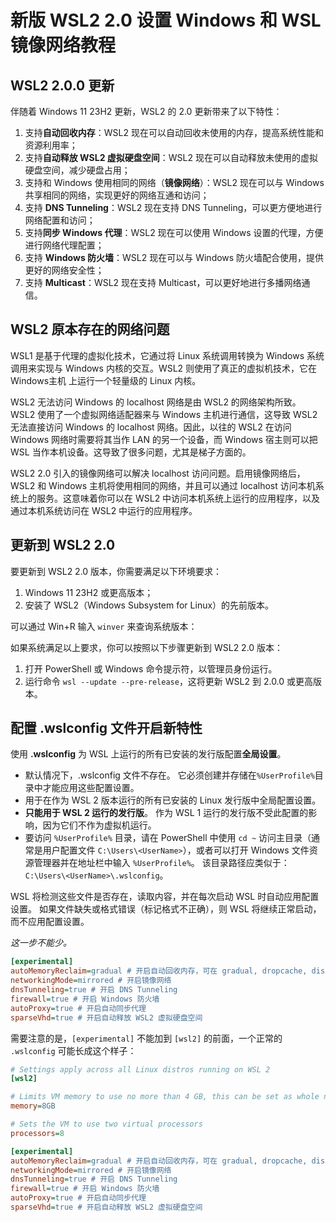 # 新版 WSL2 2.0 设置 Windows 和 WSL 镜像网络教程

## WSL2 2.0.0 更新

伴随着 Windows 11 23H2 更新，WSL2 的 2.0 更新带来了以下特性：

1. 支持**自动回收内存**：WSL2 现在可以自动回收未使用的内存，提高系统性能和资源利用率；
2. 支持**自动释放 WSL2 虚拟硬盘空间**：WSL2 现在可以自动释放未使用的虚拟硬盘空间，减少硬盘占用；
3. 支持和 Windows 使用相同的网络（**镜像网络**）：WSL2 现在可以与 Windows 共享相同的网络，实现更好的网络互通和访问；
4. 支持 **DNS Tunneling**：WSL2 现在支持 DNS Tunneling，可以更方便地进行网络配置和访问；
5. 支持**同步 Windows 代理**：WSL2 现在可以使用 Windows 设置的代理，方便进行网络代理配置；
6. 支持 **Windows 防火墙**：WSL2 现在可以与 Windows 防火墙配合使用，提供更好的网络安全性；
7. 支持 **Multicast**：WSL2 现在支持 Multicast，可以更好地进行多播网络通信。

## WSL2 原本存在的网络问题

WSL1 是基于代理的虚拟化技术，它通过将 Linux 系统调用转换为 Windows 系统调用来实现与 Windows 内核的交互。WSL2 则使用了真正的虚拟机技术，它在 Windows主机 上运行一个轻量级的 Linux 内核。

WSL2 无法访问 Windows 的 localhost 网络是由 WSL2 的网络架构所致。WSL2 使用了一个虚拟网络适配器来与 Windows 主机进行通信，这导致 WSL2 无法直接访问 Windows 的 localhost 网络。因此，以往的 WSL2 在访问 Windows 网络时需要将其当作 LAN 的另一个设备，而 Windows 宿主则可以把 WSL 当作本机设备。这导致了很多问题，尤其是梯子方面的。

WSL2 2.0 引入的镜像网络可以解决 localhost 访问问题。启用镜像网络后，WSL2 和 Windows 主机将使用相同的网络，并且可以通过 localhost 访问本机系统上的服务。这意味着你可以在 WSL2 中访问本机系统上运行的应用程序，以及通过本机系统访问在 WSL2 中运行的应用程序。

## 更新到 WSL2 2.0

要更新到 WSL2 2.0 版本，你需要满足以下环境要求：

1. Windows 11 23H2 或更高版本；
2. 安装了 WSL2（Windows Subsystem for Linux）的先前版本。

可以通过 Win+R 输入 `winver` 来查询系统版本：

如果系统满足以上要求，你可以按照以下步骤更新到 WSL2 2.0 版本：

1. 打开 PowerShell 或 Windows 命令提示符，以管理员身份运行。
2. 运行命令 `wsl --update --pre-release`，这将更新 WSL2 到 2.0.0 或更高版本。

## 配置 .wslconfig 文件开启新特性

使用 **.wslconfig** 为 WSL 上运行的所有已安装的发行版配置**全局设置**。

- 默认情况下，.wslconfig 文件不存在。 它必须创建并存储在`%UserProfile%`目录中才能应用这些配置设置。
- 用于在作为 WSL 2 版本运行的所有已安装的 Linux 发行版中全局配置设置。
- **只能用于 WSL 2 运行的发行版**。 作为 WSL 1 运行的发行版不受此配置的影响，因为它们不作为虚拟机运行。
- 要访问 `%UserProfile%` 目录，请在 PowerShell 中使用 `cd ~` 访问主目录（通常是用户配置文件 `C:\Users\<UserName>`），或者可以打开 Windows 文件资源管理器并在地址栏中输入 `%UserProfile%`。 该目录路径应类似于：`C:\Users\<UserName>\.wslconfig`。

WSL 将检测这些文件是否存在，读取内容，并在每次启动 WSL 时自动应用配置设置。 如果文件缺失或格式错误（标记格式不正确），则 WSL 将继续正常启动，而不应用配置设置。

_这一步不能少。_

```ini
[experimental]
autoMemoryReclaim=gradual # 开启自动回收内存，可在 gradual, dropcache, disabled 之间选择
networkingMode=mirrored # 开启镜像网络
dnsTunneling=true # 开启 DNS Tunneling
firewall=true # 开启 Windows 防火墙
autoProxy=true # 开启自动同步代理
sparseVhd=true # 开启自动释放 WSL2 虚拟硬盘空间
```

需要注意的是，`[experimental]` 不能加到 `[wsl2]` 的前面，一个正常的 `.wslconfig` 可能长成这个样子：

```ini
# Settings apply across all Linux distros running on WSL 2
[wsl2]

# Limits VM memory to use no more than 4 GB, this can be set as whole numbers using GB or MB
memory=8GB

# Sets the VM to use two virtual processors
processors=8

[experimental]
autoMemoryReclaim=gradual # 开启自动回收内存，可在 gradual, dropcache, disabled 之间选择
networkingMode=mirrored # 开启镜像网络
dnsTunneling=true # 开启 DNS Tunneling
firewall=true # 开启 Windows 防火墙
autoProxy=true # 开启自动同步代理
sparseVhd=true # 开启自动释放 WSL2 虚拟硬盘空间
```
